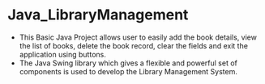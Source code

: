 # Java_LibraryManagement
* This Basic Java Project allows user to easily add the book details, view the list of books, delete the book record, clear the fields and exit the application using buttons.
* The Java Swing library which gives a flexible and powerful set of components is used to develop the Library Management System.
